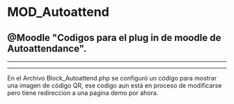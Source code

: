 # MOD_Autoattend
@Moodle
"Codigos para el plug in de moodle de Autoattendance".
--
---
----
En el Archivo Block_Autoattend.php se configuró un código para mostrar una imagen de código QR, ese codigo aun está en proceso de modificarse pero tiene redireccion a una pagina demo por ahora.
